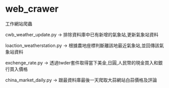 # web_crawer
工作網站爬蟲

cwb_weather_update.py -> 排除資料庫中已有新增的氣象站,更新氣象站資料


loaction_weatherstation.py -> 根據農地座標判斷離該地最近氣象站,並回傳該氣象站資料


exchenge_rate.py -> 透過twder套件取得當下美金,日圓,人民幣的現金買入和銀行買入價格


china_market_daily.py -> 跟最資料庫最後一天爬取大蒜網站白蒜價格及評論
